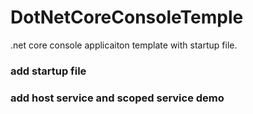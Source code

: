 # DotNetCoreConsoleTemple
.net core console applicaiton template with startup file.

### add startup file 

### add host service and scoped service demo

